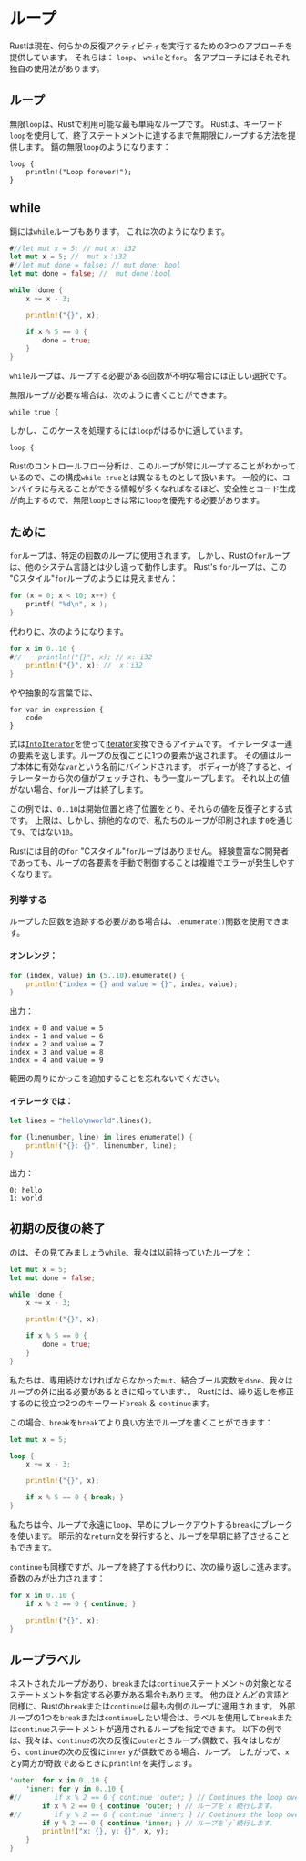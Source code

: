 # ループ

Rustは現在、何らかの反復アクティビティを実行するための3つのアプローチを提供しています。
それらは： `loop`、 `while`と`for`。
各アプローチにはそれぞれ独自の使用法があります。

## ループ

無限`loop`は、Rustで利用可能な最も単純なループです。
Rustは、キーワード`loop`を使用して、終了ステートメントに達するまで無期限にループする方法を提供します。
錆の無限`loop`のようになります：

```rust,ignore
loop {
    println!("Loop forever!");
}
```

## while

錆には`while`ループもあります。
これは次のようになります。

```rust
#//let mut x = 5; // mut x: i32
let mut x = 5; //  mut x：i32
#//let mut done = false; // mut done: bool
let mut done = false; //  mut done：bool

while !done {
    x += x - 3;

    println!("{}", x);

    if x % 5 == 0 {
        done = true;
    }
}
```

`while`ループは、ループする必要がある回数が不明な場合には正しい選択です。

無限ループが必要な場合は、次のように書くことができます。

```rust,ignore
while true {
```

しかし、このケースを処理するには`loop`がはるかに適しています。

```rust,ignore
loop {
```

Rustのコントロールフロー分析は、このループが常にループすることがわかっているので、この構成`while true`とは異なるものとして扱います。
一般的に、コンパイラに与えることができる情報が多くなればなるほど、安全性とコード生成が向上するので、無限`loop`ときは常に`loop`を優先する必要があります。

## ために

`for`ループは、特定の回数のループに使用されます。
しかし、Rustの`for`ループは、他のシステム言語とは少し違って動作します。
Rust's `for`ループは、この "Cスタイル"`for`ループのようには見えません：

```c
for (x = 0; x < 10; x++) {
    printf( "%d\n", x );
}
```

代わりに、次のようになります。

```rust
for x in 0..10 {
#//    println!("{}", x); // x: i32
    println!("{}", x); //  x：i32
}
```

やや抽象的な言葉では、

```rust,ignore
for var in expression {
    code
}
```

式は[`IntoIterator`]を使って[iterator]変換できるアイテムです。
イテレータは一連の要素を返します。ループの反復ごとに1つの要素が返されます。
その値はループ本体に有効な`var`という名前にバインドされます。
ボディーが終了すると、イテレーターから次の値がフェッチされ、もう一度ループします。
それ以上の値がない場合、`for`ループは終了します。

[iterator]: iterators.html
 [`IntoIterator`]: ../../std/iter/trait.IntoIterator.html


この例では、`0..10`は開始位置と終了位置をとり、それらの値を反復子とする式です。
上限は、しかし、排他的なので、私たちのループが印刷されます`0`を通じて`9`、ではない`10`。

Rustには目的の`for` "Cスタイル"`for`ループはありません。
経験豊富なC開発者であっても、ループの各要素を手動で制御することは複雑でエラーが発生しやすくなります。

### 列挙する

ループした回数を追跡する必要がある場合は、`.enumerate()`関数を使用できます。

#### オンレンジ：

```rust
for (index, value) in (5..10).enumerate() {
    println!("index = {} and value = {}", index, value);
}
```

出力：

```text
index = 0 and value = 5
index = 1 and value = 6
index = 2 and value = 7
index = 3 and value = 8
index = 4 and value = 9
```

範囲の周りにかっこを追加することを忘れないでください。

#### イテレータでは：

```rust
let lines = "hello\nworld".lines();

for (linenumber, line) in lines.enumerate() {
    println!("{}: {}", linenumber, line);
}
```

出力：

```text
0: hello
1: world
```

## 初期の反復の終了

のは、その見てみましょう`while`、我々は以前持っていたループを：

```rust
let mut x = 5;
let mut done = false;

while !done {
    x += x - 3;

    println!("{}", x);

    if x % 5 == 0 {
        done = true;
    }
}
```

私たちは、専用続けなければならなかった`mut`、結合ブール変数を`done`、我々はループの外に出る必要があるときに知っています、。
Rustには、繰り返しを修正するのに役立つ2つのキーワード`break` ＆ `continue`ます。

この場合、`break`を`break`てより良い方法でループを書くことができます：

```rust
let mut x = 5;

loop {
    x += x - 3;

    println!("{}", x);

    if x % 5 == 0 { break; }
}
```

私たちは今、ループで永遠に`loop`、早めにブレークアウトする`break`にブレークを使います。
明示的な`return`文を発行すると、ループを早期に終了させることもできます。

`continue`も同様ですが、ループを終了する代わりに、次の繰り返しに進みます。
奇数のみが出力されます：

```rust
for x in 0..10 {
    if x % 2 == 0 { continue; }

    println!("{}", x);
}
```

## ループラベル

ネストされたループがあり、`break`または`continue`ステートメントの対象となるステートメントを指定する必要がある場合もあります。
他のほとんどの言語と同様に、Rustの`break`または`continue`は最も内側のループに適用されます。
外部ループの1つを`break`または`continue`したい場合は、ラベルを使用して`break`または`continue`ステートメントが適用されるループを指定できます。
以下の例では、我々は、`continue`の次の反復に`outer`ときループ`x`偶数で、我々はしながら、`continue`の次の反復に`inner` yが偶数である場合、ループ。
したがって、`x`と`y`両方が奇数であるときに`println!`を実行します。

```rust
'outer: for x in 0..10 {
    'inner: for y in 0..10 {
#//        if x % 2 == 0 { continue 'outer; } // Continues the loop over `x`.
        if x % 2 == 0 { continue 'outer; } // ループを`x`続行します。
#//        if y % 2 == 0 { continue 'inner; } // Continues the loop over `y`.
        if y % 2 == 0 { continue 'inner; } // ループを`y`続行します。
        println!("x: {}, y: {}", x, y);
    }
}
```
